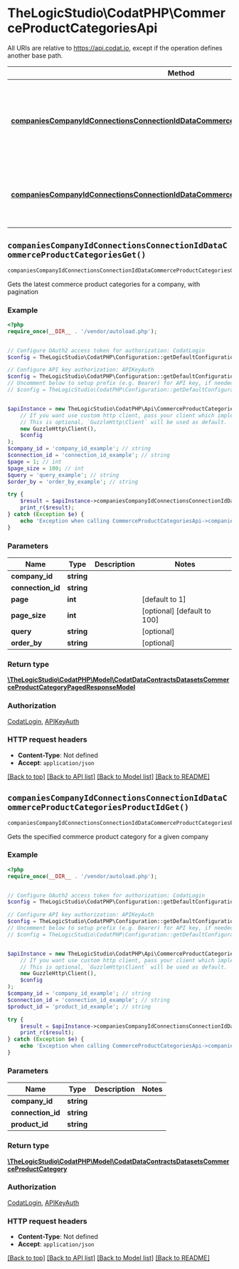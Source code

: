 # TheLogicStudio\CodatPHP\CommerceProductCategoriesApi

All URIs are relative to https://api.codat.io, except if the operation defines another base path.

| Method | HTTP request | Description |
| ------------- | ------------- | ------------- |
| [**companiesCompanyIdConnectionsConnectionIdDataCommerceProductCategoriesGet()**](CommerceProductCategoriesApi.md#companiesCompanyIdConnectionsConnectionIdDataCommerceProductCategoriesGet) | **GET** /companies/{companyId}/connections/{connectionId}/data/commerce-productCategories | Gets the latest commerce product categories for a company, with pagination |
| [**companiesCompanyIdConnectionsConnectionIdDataCommerceProductCategoriesProductIdGet()**](CommerceProductCategoriesApi.md#companiesCompanyIdConnectionsConnectionIdDataCommerceProductCategoriesProductIdGet) | **GET** /companies/{companyId}/connections/{connectionId}/data/commerce-productCategories/{productId} | Gets the specified commerce product category for a given company |


## `companiesCompanyIdConnectionsConnectionIdDataCommerceProductCategoriesGet()`

```php
companiesCompanyIdConnectionsConnectionIdDataCommerceProductCategoriesGet($company_id, $connection_id, $page, $page_size, $query, $order_by): \TheLogicStudio\CodatPHP\Model\CodatDataContractsDatasetsCommerceProductCategoryPagedResponseModel
```

Gets the latest commerce product categories for a company, with pagination

### Example

```php
<?php
require_once(__DIR__ . '/vendor/autoload.php');


// Configure OAuth2 access token for authorization: CodatLogin
$config = TheLogicStudio\CodatPHP\Configuration::getDefaultConfiguration()->setAccessToken('YOUR_ACCESS_TOKEN');

// Configure API key authorization: APIKeyAuth
$config = TheLogicStudio\CodatPHP\Configuration::getDefaultConfiguration()->setApiKey('Authorization', 'YOUR_API_KEY');
// Uncomment below to setup prefix (e.g. Bearer) for API key, if needed
// $config = TheLogicStudio\CodatPHP\Configuration::getDefaultConfiguration()->setApiKeyPrefix('Authorization', 'Bearer');


$apiInstance = new TheLogicStudio\CodatPHP\Api\CommerceProductCategoriesApi(
    // If you want use custom http client, pass your client which implements `GuzzleHttp\ClientInterface`.
    // This is optional, `GuzzleHttp\Client` will be used as default.
    new GuzzleHttp\Client(),
    $config
);
$company_id = 'company_id_example'; // string
$connection_id = 'connection_id_example'; // string
$page = 1; // int
$page_size = 100; // int
$query = 'query_example'; // string
$order_by = 'order_by_example'; // string

try {
    $result = $apiInstance->companiesCompanyIdConnectionsConnectionIdDataCommerceProductCategoriesGet($company_id, $connection_id, $page, $page_size, $query, $order_by);
    print_r($result);
} catch (Exception $e) {
    echo 'Exception when calling CommerceProductCategoriesApi->companiesCompanyIdConnectionsConnectionIdDataCommerceProductCategoriesGet: ', $e->getMessage(), PHP_EOL;
}
```

### Parameters

| Name | Type | Description  | Notes |
| ------------- | ------------- | ------------- | ------------- |
| **company_id** | **string**|  | |
| **connection_id** | **string**|  | |
| **page** | **int**|  | [default to 1] |
| **page_size** | **int**|  | [optional] [default to 100] |
| **query** | **string**|  | [optional] |
| **order_by** | **string**|  | [optional] |

### Return type

[**\TheLogicStudio\CodatPHP\Model\CodatDataContractsDatasetsCommerceProductCategoryPagedResponseModel**](../Model/CodatDataContractsDatasetsCommerceProductCategoryPagedResponseModel.md)

### Authorization

[CodatLogin](../../README.md#CodatLogin), [APIKeyAuth](../../README.md#APIKeyAuth)

### HTTP request headers

- **Content-Type**: Not defined
- **Accept**: `application/json`

[[Back to top]](#) [[Back to API list]](../../README.md#endpoints)
[[Back to Model list]](../../README.md#models)
[[Back to README]](../../README.md)

## `companiesCompanyIdConnectionsConnectionIdDataCommerceProductCategoriesProductIdGet()`

```php
companiesCompanyIdConnectionsConnectionIdDataCommerceProductCategoriesProductIdGet($company_id, $connection_id, $product_id): \TheLogicStudio\CodatPHP\Model\CodatDataContractsDatasetsCommerceProductCategory
```

Gets the specified commerce product category for a given company

### Example

```php
<?php
require_once(__DIR__ . '/vendor/autoload.php');


// Configure OAuth2 access token for authorization: CodatLogin
$config = TheLogicStudio\CodatPHP\Configuration::getDefaultConfiguration()->setAccessToken('YOUR_ACCESS_TOKEN');

// Configure API key authorization: APIKeyAuth
$config = TheLogicStudio\CodatPHP\Configuration::getDefaultConfiguration()->setApiKey('Authorization', 'YOUR_API_KEY');
// Uncomment below to setup prefix (e.g. Bearer) for API key, if needed
// $config = TheLogicStudio\CodatPHP\Configuration::getDefaultConfiguration()->setApiKeyPrefix('Authorization', 'Bearer');


$apiInstance = new TheLogicStudio\CodatPHP\Api\CommerceProductCategoriesApi(
    // If you want use custom http client, pass your client which implements `GuzzleHttp\ClientInterface`.
    // This is optional, `GuzzleHttp\Client` will be used as default.
    new GuzzleHttp\Client(),
    $config
);
$company_id = 'company_id_example'; // string
$connection_id = 'connection_id_example'; // string
$product_id = 'product_id_example'; // string

try {
    $result = $apiInstance->companiesCompanyIdConnectionsConnectionIdDataCommerceProductCategoriesProductIdGet($company_id, $connection_id, $product_id);
    print_r($result);
} catch (Exception $e) {
    echo 'Exception when calling CommerceProductCategoriesApi->companiesCompanyIdConnectionsConnectionIdDataCommerceProductCategoriesProductIdGet: ', $e->getMessage(), PHP_EOL;
}
```

### Parameters

| Name | Type | Description  | Notes |
| ------------- | ------------- | ------------- | ------------- |
| **company_id** | **string**|  | |
| **connection_id** | **string**|  | |
| **product_id** | **string**|  | |

### Return type

[**\TheLogicStudio\CodatPHP\Model\CodatDataContractsDatasetsCommerceProductCategory**](../Model/CodatDataContractsDatasetsCommerceProductCategory.md)

### Authorization

[CodatLogin](../../README.md#CodatLogin), [APIKeyAuth](../../README.md#APIKeyAuth)

### HTTP request headers

- **Content-Type**: Not defined
- **Accept**: `application/json`

[[Back to top]](#) [[Back to API list]](../../README.md#endpoints)
[[Back to Model list]](../../README.md#models)
[[Back to README]](../../README.md)
